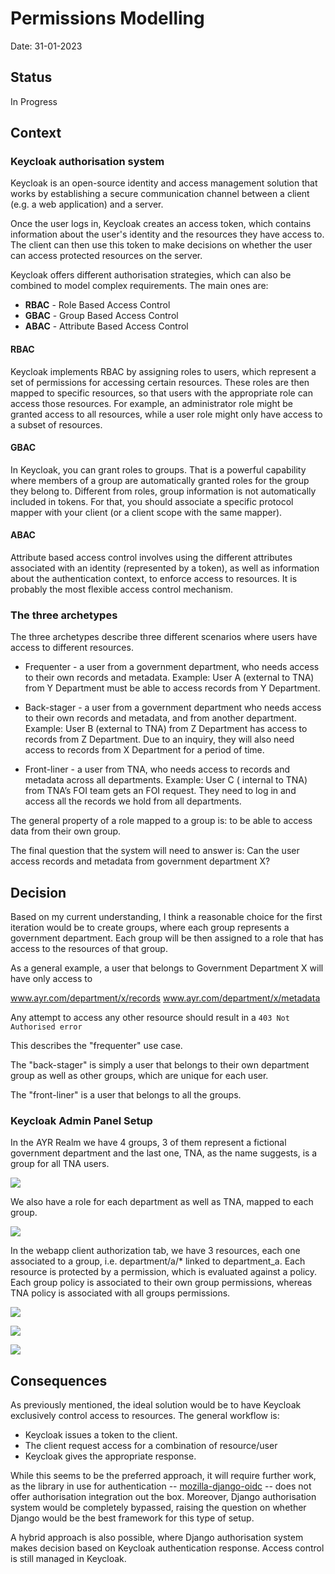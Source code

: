 # Permissions Modelling

Date: 31-01-2023

## Status

In Progress

## Context

### Keycloak authorisation system

Keycloak is an open-source identity and access management solution that works by establishing a secure communication
channel between a client (e.g. a web application) and a server.

Once the user logs in, Keycloak creates an access token, which contains information about the user's identity and the
resources they have access to. The client can then use this token to make decisions on whether the user can access
protected resources on the server.

Keycloak offers different authorisation strategies, which can also be combined to model complex requirements.
The main ones are:

* **RBAC** - Role Based Access Control
* **GBAC** - Group Based Access Control
* **ABAC** - Attribute Based Access Control

#### **RBAC**

Keycloak implements RBAC by assigning roles to users, which represent a set of permissions for accessing certain
resources.
These roles are then mapped to specific resources, so that users with the appropriate role can access those resources.
For example, an administrator role might be granted access to all resources, while a user role might only have access to
a subset of resources.

#### **GBAC**

In Keycloak, you can grant roles to groups. That is a powerful capability where members of a group are automatically
granted roles for the group they belong to.
Different from roles, group information is not automatically included in tokens. For that, you should associate a
specific protocol mapper with your client (or a client scope with the same mapper).

#### **ABAC**

Attribute based access control involves using the different attributes associated with an identity (represented by a
token), as well as
information about the authentication context, to enforce access to resources. It is probably the most flexible access
control mechanism.

### The three archetypes

The three archetypes describe three different scenarios where users have access to different resources.

* Frequenter - a user from a government department, who needs access to their own records and metadata. Example: User
  A (external to TNA) from Y Department must be able to access records from Y Department.

* Back-stager - a user from a government department who needs access to their own records and metadata, and from another
  department. Example: User B  (external to TNA)  from Z Department has access to records from Z Department. Due to an
  inquiry, they
  will also need access to records from X Department for a period of time.

* Front-liner - a user from TNA, who needs access to records and metadata across all departments. Example: User C (
  internal to TNA) from TNA’s FOI team gets an FOI request. They need to log in and access all the
  records we hold from all departments.

The general property of a role mapped to a group is: to be able to access data from their own group.

The final question that the system will need to answer is:
Can the user access records and metadata from government department X?


## Decision

Based on my current understanding, I think a reasonable choice for the first iteration would be to create groups, where
each group represents a government department.
Each group will be then assigned to a role that has access to the resources of that group.

As a general example, a user that belongs to Government Department X will have only access to

www.ayr.com/department/x/records
www.ayr.com/department/x/metadata

Any attempt to access any other resource should result in a `403 Not Authorised error`

This describes the "frequenter" use case.

The "back-stager" is simply a user that belongs to their own department group as well as other groups, which are unique
for each user.

The "front-liner" is a user that belongs to all the groups.

### Keycloak Admin Panel Setup

In the AYR Realm we have 4 groups, 3 of them represent a fictional government department and the last one, TNA, as the name suggests,
is a group for all TNA users.

![](/Users/lromagnoli@zaizi.com/Code/da-ayr-design-documentation/architecture-design-records/images/keycloak-groups.png)

We also have a role for each department as well as TNA, mapped to each group.

![](/Users/lromagnoli@zaizi.com/Code/da-ayr-design-documentation/architecture-design-records/images/keycloak-roles.png)

In the webapp client authorization tab, we have 3 resources, each one associated to a group, i.e. department/a/*
linked to department_a. Each resource is protected by a permission, which is evaluated against a policy. 
Each group policy is associated to their own group permissions, whereas TNA policy is associated with all groups permissions.

![](/Users/lromagnoli@zaizi.com/Code/da-ayr-design-documentation/architecture-design-records/images/keycloack-resources.png)

![](/Users/lromagnoli@zaizi.com/Code/da-ayr-design-documentation/architecture-design-records/images/keycloak-policy.png)

![](/Users/lromagnoli@zaizi.com/Code/da-ayr-design-documentation/architecture-design-records/images/keyloak-permissions.png)







## Consequences

As previously mentioned, the ideal solution would be to have Keycloak exclusively control access to resources.
The general workflow is:

* Keycloak issues a token to the client.
* The client request access for a combination of resource/user
* Keycloak gives the appropriate response.

While this seems to be the preferred approach, it will require further work, as the library in use for authentication
 -- [mozilla-django-oidc](https://mozilla-django-oidc.readthedocs.io/en/stable/index.html) --
does not offer authorisation integration out the box. Moreover, Django authorisation system would be completely bypassed,
raising the question on whether Django would be the best framework for this type of setup.

A hybrid approach is also possible, where Django authorisation system makes decision based on Keycloak authentication response.
Access control is still managed in Keycloak.
